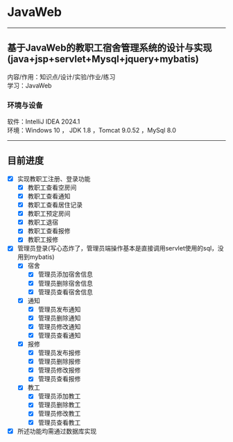 # JavaWeb
___
## 基于JavaWeb的教职工宿舍管理系统的设计与实现(java+jsp+servlet+Mysql+jquery+mybatis)
内容/作用：知识点/设计/实验/作业/练习   
学习：JavaWeb
### 环境与设备
软件：IntelliJ IDEA 2024.1   
环境：Windows 10 ， JDK 1.8 ，Tomcat 9.0.52 ，MySql 8.0
___
## 目前进度
- [x] 实现教职工注册、登录功能
  - [x] 教职工查看空房间
  - [x] 教职工查看通知
  - [x] 教职工查看居住记录
  - [x] 教职工预定房间
  - [x] 教职工退宿
  - [x] 教职工查看报修
  - [x] 教职工报修
- [x] 管理员登录(写心态炸了，管理员端操作基本是直接调用servlet使用的sql，没用到mybatis)
  - [x] 宿舍
    - [x] 管理员添加宿舍信息
    - [x] 管理员删除宿舍信息
    - [x] 管理员查看宿舍信息
  - [x] 通知
    - [x] 管理员发布通知
    - [x] 管理员删除通知
    - [x] 管理员修改通知
    - [x] 管理员查看通知
  - [x] 报修
    - [x] 管理员发布报修
    - [x] 管理员删除报修
    - [x] 管理员修改报修
    - [x] 管理员查看报修
  - [x] 教工
    - [x] 管理员添加教工
    - [x] 管理员删除教工
    - [x] 管理员修改教工
    - [x] 管理员查看教工
- [x] 所述功能均需通过数据库实现      
